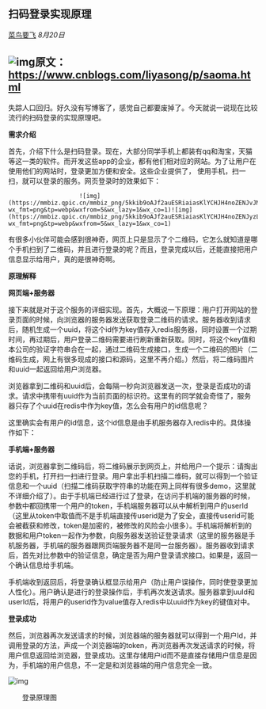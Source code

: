 ## 扫码登录实现原理

[菜鸟要飞](javascript:void(0);) *8月20日*

## ![img](https://mmbiz.qpic.cn/mmbiz_jpg/5kkib9oAJf2aicvqrVemuPPF0aP7bJU34PLmj6icSEWrsOut1DN4CbibfvHVkrnEUYvDo89j24CQ1ia1tgDShT9KrZw/640?wx_fmt=jpeg&tp=webp&wxfrom=5&wx_lazy=1&wx_co=1)原文：https://www.cnblogs.com/liyasong/p/saoma.html

 

失踪人口回归。好久没有写博客了，感觉自己都要废掉了。今天就说一说现在比较流行的扫码登录的实现原理吧。



 **需求介绍**



首先，介绍下什么是扫码登录。现在，大部分同学手机上都装有qq和淘宝，天猫等这一类的软件。而开发这些app的企业，都有他们相对应的网站。为了让用户在使用他们的网站时，登录更加方便和安全。这些企业提供了， 使用手机，扫一扫，就可以登录的服务。网页登录时的效果如下：



                        ![img](https://mmbiz.qpic.cn/mmbiz_png/5kkib9oAJf2auESRiaiasKlYCHJH4noZENJvJM2hRcybPs1FOIbC8tUkyad6cJ2UMYklOYcJAcJmviaUDtEEpayqsA/640?wx_fmt=png&tp=webp&wxfrom=5&wx_lazy=1&wx_co=1)![img](https://mmbiz.qpic.cn/mmbiz_png/5kkib9oAJf2auESRiaiasKlYCHJH4noZENJyzLvsBdqWAnbY2P9gHWaydRyicypLYV2SImUdxZZ5QFWOy9xQ8PIr7A/640?wx_fmt=png&tp=webp&wxfrom=5&wx_lazy=1&wx_co=1)



 有很多小伙伴可能会感到很神奇，网页上只是显示了个二维码，它怎么就知道是哪个手机扫到了二维码，并且进行登录的呢？而且，登录完成以后，还能直接把用户信息显示给用户，真的是很神奇啊。



**原理解释**



**网页端+服务器**



接下来就是对于这个服务的详细实现。首先，大概说一下原理：用户打开网站的登录页面的时候，向浏览器的服务器发送获取登录二维码的请求。服务器收到请求后，随机生成一个uuid，将这个id作为key值存入redis服务器，同时设置一个过期时间，再过期后，用户登录二维码需要进行刷新重新获取。同时，将这个key值和本公司的验证字符串合在一起，通过二维码生成接口，生成一个二维码的图片（二维码生成，网上有很多现成的接口和源码，这里不再介绍。）然后，将二维码图片和uuid一起返回给用户浏览器。



浏览器拿到二维码和uuid后，会每隔一秒向浏览器发送一次，登录是否成功的请求。请求中携带有uuid作为当前页面的标识符。这里有的同学就会奇怪了，服务器只存了个uuid在redis中作为key值，怎么会有用户的id信息呢？ 



这里确实会有用户的id信息，这个id信息是由手机服务器存入redis中的。具体操作如下：



**手机端+服务器**



话说，浏览器拿到二维码后，将二维码展示到网页上，并给用户一个提示：请掏出您的手机，打开扫一扫进行登录。用户拿出手机扫描二维码，就可以得到一个验证信息和一个uuid（扫描二维码获取字符串的功能在网上同样有很多demo，这里就不详细介绍了）。由于手机端已经进行过了登录，在访问手机端的服务器的时候，参数中都回携带一个用户的token，手机端服务器可以从中解析到用户的userId（这里从token中取值而不是手机端直接传userid是为了安全，直接传userid可能会被截获和修改，token是加密的，被修改的风险会小很多）。手机端将解析到的数据和用户token一起作为参数，向服务器发送验证登录请求（这里的服务器是手机服务器，手机端的服务器跟网页端服务器不是同一台服务器）。服务器收到请求后，首先对比参数中的验证信息，确定是否为用户登录请求接口。如果是，返回一个确认信息给手机端。



手机端收到返回后，将登录确认框显示给用户（防止用户误操作，同时使登录更加人性化）。用户确认是进行的登录操作后，手机再次发送请求。服务器拿到uuId和userId后，将用户的userid作为value值存入redis中以uuid作为key的键值对中。



**登录成功**



然后，浏览器再次发送请求的时候，浏览器端的服务器就可以得到一个用户Id，并调用登录的方法，声成一个浏览器端的token，再浏览器再次发送请求的时候，将用户信息返回给浏览器，登录成功。这里存储用户id而不是直接存储用户信息是因为，手机端的用户信息，不一定是和浏览器端的用户信息完全一致。





![img](https://mmbiz.qpic.cn/mmbiz_png/5kkib9oAJf2auESRiaiasKlYCHJH4noZENJOwn8z421A0Kf9rAdM4wwe96FmGevcreU5h64M75oncI7fFhCIicEnGw/640?wx_fmt=png&tp=webp&wxfrom=5&wx_lazy=1&wx_co=1)

　　登录原理图